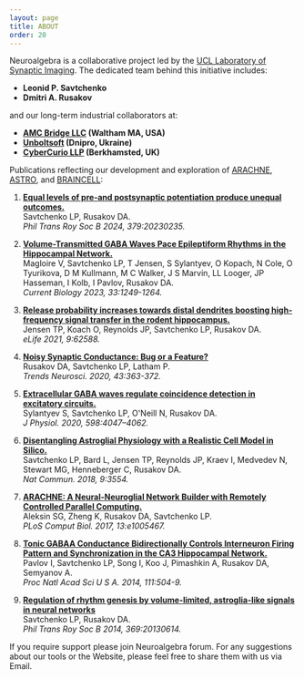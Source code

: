 ```yaml
---
layout: page
title: ABOUT
order: 20
---
```


Neuroalgebra is a collaborative project led by the 
[UCL Laboratory of Synaptic Imaging](https://www.ucl.ac.uk/ion/research/research-departments/department-clinical-and-experimental-epilepsy/experimental-research-4). The dedicated team behind this initiative includes:
- **Leonid P. Savtchenko**
- **Dmitri A. Rusakov**
  
and our long-term industrial collaborators at:
- **[AMC Bridge LLC](https://www.amcbridge.com) (Waltham MA, USA)**
- **[Unboltsoft](https://unboltsoft.com/) (Dnipro, Ukraine)**
- **[CyberCurio LLP](https://cybercurio.weebly.com/) (Berkhamsted, UK)**

Publications reflecting our development and exploration of [ARACHNE](https://neuroalgebra.net/arachne.html), [ASTRO](https://neuroalgebra.net/astro.html), and [BRAINCELL](https://neuroalgebra.net/braincell.html):

1. [**Equal levels of pre-and postsynaptic potentiation produce unequal outcomes.**](https://royalsocietypublishing.org/doi/full/10.1098/rstb.2023.0235)  
   Savtchenko LP, Rusakov DA.  
   *Phil Trans Roy Soc B 2024, 379:20230235.*

2. [**Volume-Transmitted GABA Waves Pace Epileptiform Rhythms in the Hippocampal Network.**](https://www.cell.com/current-biology/pdf/S0960-9822(23)00191-4.pdf)  
   Magloire V, Savtchenko LP, T Jensen, S Sylantyev, O Kopach, N Cole, O Tyurikova, D M Kullmann, M C Walker, J S Marvin, LL Looger, JP Hasseman, I Kolb, I Pavlov, Rusakov DA.  
   *Current Biology 2023, 33:1249-1264.*
   
3. [**Release probability increases towards distal dendrites boosting high-frequency signal transfer in the rodent hippocampus.**](https://elifesciences.org/articles/62588)  
   Jensen TP, Koach O, Reynolds JP, Savtchenko LP, Rusakov DA.  
   *eLife 2021, 9:62588.*

4. [**Noisy Synaptic Conductance: Bug or a Feature?**](https://www.cell.com/trends/neurosciences/fulltext/S0166-2236(20)30069-2)  
   Rusakov DA, Savtchenko LP, Latham P.  
   *Trends Neurosci. 2020, 43:363-372.*

5. [**Extracellular GABA waves regulate coincidence detection in excitatory circuits.**](https://physoc.onlinelibrary.wiley.com/doi/full/10.1113/JP279744)  
  Sylantyev S, Savtchenko LP, O'Neill N, Rusakov DA.  
   *J Physiol. 2020, 598:4047–4062.*

6. [**Disentangling Astroglial Physiology with a Realistic Cell Model in Silico.**](https://www.nature.com/articles/s41467-018-05896-w)  
   Savtchenko LP, Bard L, Jensen TP, Reynolds JP, Kraev I, Medvedev N, Stewart MG, Henneberger C, Rusakov DA.  
   *Nat Commun. 2018, 9:3554.*

7. [**ARACHNE: A Neural-Neuroglial Network Builder with Remotely Controlled Parallel Computing.**](https://pubmed.ncbi.nlm.nih.gov/28362877/)  
   Aleksin SG, Zheng K, Rusakov DA, Savtchenko LP.  
   *PLoS Comput Biol. 2017, 13:e1005467.*

8. [**Tonic GABAA Conductance Bidirectionally Controls Interneuron Firing Pattern and Synchronization in the CA3 Hippocampal Network.**](https://pubmed.ncbi.nlm.nih.gov/24344272/)  
   Pavlov I, Savtchenko LP, Song I, Koo J, Pimashkin A, Rusakov DA, Semyanov A.  
   *Proc Natl Acad Sci U S A. 2014, 111:504-9.*

9. [**Regulation of rhythm genesis by volume-limited, astroglia-like signals in neural networks**](https://royalsocietypublishing.org/doi/full/10.1098/rstb.2013.0614)  
   Savtchenko LP, Rusakov DA.  
   *Phil Trans Roy Soc B 2014, 369:20130614.*
   


   
   

If you require support please join Neuroalgebra forum. For any suggestions about our tools or the Website, please feel free to share them with us via 
<span class="about-email" onclick="openEmailClient()">Email</span>.

<script>
function openEmailClient() {
  function oES() {
    var empty = '' + ' ' + String.fromCharCode(32); 
    return empty.trim();
  }

  function genEmail() {
    var user = 'sav'+oES()+'tch'+oES()+'enko';
    var s1 = String.fromCharCode(64);
    var s2 = String.fromCharCode(46);
    var domain = 'ya'+oES()+'hoo' + s2 + 'com';
    return user + s1 + oES() + domain;
  }

  window.location.href = 'mailto:' + genEmail();
}
</script>

